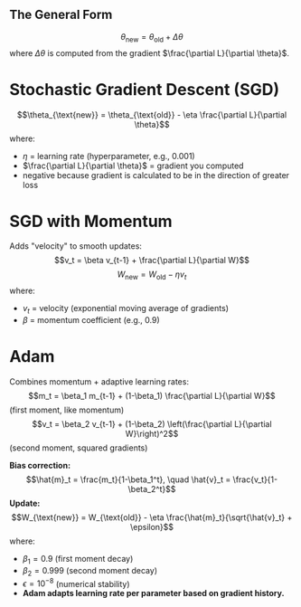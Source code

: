 ## **The General Form**
$$\theta_{\text{new}} = \theta_{\text{old}} + \Delta\theta$$
where $\Delta\theta$ is computed from the gradient $\frac{\partial L}{\partial \theta}$.

# Stochastic Gradient Descent (SGD)
$$\theta_{\text{new}} = \theta_{\text{old}} - \eta \frac{\partial L}{\partial \theta}$$
where:
- $\eta$ = learning rate (hyperparameter, e.g., 0.001)
- $\frac{\partial L}{\partial \theta}$ = gradient you computed
- negative because gradient is calculated to be in the direction of greater loss
# SGD with Momentum
Adds "velocity" to smooth updates:$$v_t = \beta v_{t-1} + \frac{\partial L}{\partial W}$$$$W_{\text{new}} = W_{\text{old}} - \eta v_t$$
where:
- $v_t$ = velocity (exponential moving average of gradients)
- $\beta$ = momentum coefficient (e.g., 0.9)

# Adam
Combines momentum + adaptive learning rates:
$$m_t = \beta_1 m_{t-1} + (1-\beta_1) \frac{\partial L}{\partial W}$$ (first moment, like momentum)
$$v_t = \beta_2 v_{t-1} + (1-\beta_2) \left(\frac{\partial L}{\partial W}\right)^2$$ (second moment, squared gradients)

**Bias correction:** $$\hat{m}_t = \frac{m_t}{1-\beta_1^t}, \quad \hat{v}_t = \frac{v_t}{1-\beta_2^t}$$
**Update:** $$W_{\text{new}} = W_{\text{old}} - \eta \frac{\hat{m}_t}{\sqrt{\hat{v}_t} + \epsilon}$$
where:
- $\beta_1 = 0.9$ (first moment decay)
- $\beta_2 = 0.999$ (second moment decay)
- $\epsilon = 10^{-8}$ (numerical stability)
- **Adam adapts learning rate per parameter based on gradient history.**
